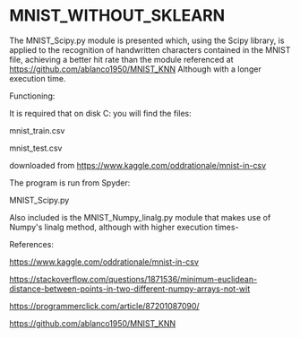 # MNIST_WITHOUT_SKLEARN
The MNIST_Scipy.py module is presented which, using the Scipy library, is applied to the recognition of handwritten characters contained in the MNIST file, achieving a better hit rate than the module referenced at https://github.com/ablanco1950/MNIST_KNN
Although with a longer execution time.

Functioning:

It is required that on disk C: you will find the files:

mnist_train.csv

mnist_test.csv

downloaded from
https://www.kaggle.com/oddrationale/mnist-in-csv

The program is run from Spyder:

MNIST_Scipy.py

Also included is the MNIST_Numpy_linalg.py module that makes use of Numpy's linalg method, although with higher execution times-

References:

https://www.kaggle.com/oddrationale/mnist-in-csv

https://stackoverflow.com/questions/1871536/minimum-euclidean-distance-between-points-in-two-different-numpy-arrays-not-wit

https://programmerclick.com/article/87201087090/

https://github.com/ablanco1950/MNIST_KNN
